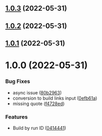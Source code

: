 ## [1.0.3](https://github.com/nemerosa/ontrack-github-ingestion-build-links/compare/v1.0.2...v1.0.3) (2022-05-31)

## [1.0.2](https://github.com/nemerosa/ontrack-github-ingestion-build-links/compare/v1.0.1...v1.0.2) (2022-05-31)

## [1.0.1](https://github.com/nemerosa/ontrack-github-ingestion-build-links/compare/v1.0.0...v1.0.1) (2022-05-31)

# 1.0.0 (2022-05-31)


### Bug Fixes

* async issue ([80b2963](https://github.com/nemerosa/ontrack-github-ingestion-build-links/commit/80b29638a4576cdba33b56d0277a925957d2d5ad))
* conversion to build links input ([0efb61a](https://github.com/nemerosa/ontrack-github-ingestion-build-links/commit/0efb61ab4787f8d915a2334098de4b68e10ff48a))
* missing quote ([f4728ed](https://github.com/nemerosa/ontrack-github-ingestion-build-links/commit/f4728ed8914c9a50cdafed13b19b68c95f710f0f))


### Features

* Build by run ID ([0414441](https://github.com/nemerosa/ontrack-github-ingestion-build-links/commit/041444132df6e141c3f59078d05791bc1e20e320))
